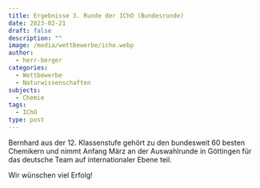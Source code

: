 ```yaml
---
title: Ergebnisse 3. Runde der IChO (Bundesrunde)
date: 2023-02-21
draft: false
description: ""
image: /media/wettbewerbe/icho.webp
author:
  - herr-berger
categories:
  - Wettbewerbe
  - Naturwissenschaften
subjects:
  - Chemie
tags:
  - IChO
type: post
---
```

Bernhard aus der 12. Klassenstufe gehört zu den bundesweit 60 besten Chemikern und nimmt Anfang März an der Auswahlrunde in Göttingen für das deutsche Team auf internationaler Ebene teil. 

Wir wünschen viel Erfolg!
